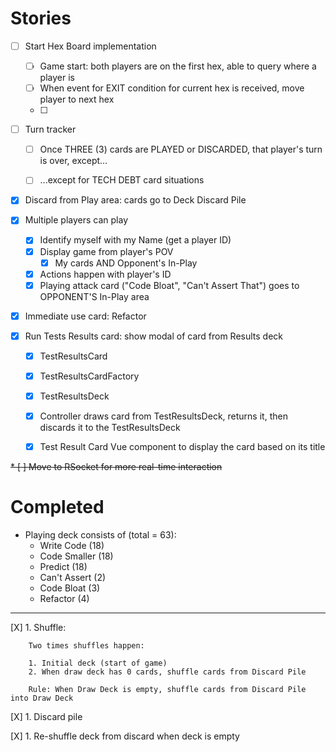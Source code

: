 # Stories

* [ ] Start Hex Board implementation
    * [ ] Game start: both players are on the first hex, able to query where a player is
    * [ ] When event for EXIT condition for current hex is received, move player to next hex 
    * [ ]

* [ ] Turn tracker
    * [ ] Once THREE (3) cards are PLAYED or DISCARDED, that player's turn is over, except...
    * [ ] ...except for TECH DEBT card situations


* [X] Discard from Play area: cards go to Deck Discard Pile
* [X] Multiple players can play
    * [X] Identify myself with my Name (get a player ID)
    * [X] Display game from player's POV
        * [X] My cards AND Opponent's In-Play
    * [X] Actions happen with player's ID
    * [X] Playing attack card ("Code Bloat", "Can't Assert That") goes to OPPONENT'S In-Play area
* [X] Immediate use card: Refactor

* [X] Run Tests Results card: show modal of card from Results deck
    * [X] TestResultsCard
    * [X] TestResultsCardFactory
    * [X] TestResultsDeck
    * [X] Controller draws card from TestResultsDeck, returns it, then discards it to the TestResultsDeck
    * [X] Test Result Card Vue component to display the card based on its title
    

~~* [ ] Move to RSocket for more real-time interaction~~


# Completed

* Playing deck consists of (total = 63):
    * Write Code (18)
    * Code Smaller (18)
    * Predict (18)
    * Can't Assert (2)
    * Code Bloat (3)
    * Refactor (4)

---

[X] 1. Shuffle:

        Two times shuffles happen:
        
        1. Initial deck (start of game)
        2. When draw deck has 0 cards, shuffle cards from Discard Pile
        
        Rule: When Draw Deck is empty, shuffle cards from Discard Pile into Draw Deck 

[X] 1. Discard pile

[X] 1. Re-shuffle deck from discard when deck is empty
